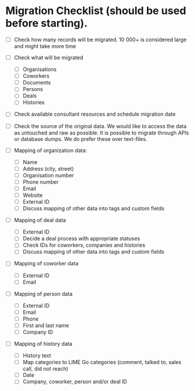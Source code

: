 # Migration Checklist (should be used before starting). 

- [ ] Check how many records will be migrated. 10 000+ is considered large and might take more time
- [ ] Check what will be migrated 
	- [ ] Organisations
	- [ ] Coworkers
	- [ ] Documents
	- [ ] Persons
	- [ ] Deals
	- [ ] Histories

- [ ] Check available consultant resources and schedule migration date
- [ ] Check the source of the original data. We would like to access the data as untouched and raw as possible. It is possible to migrate through APIs or database dumps. We do prefer these over text-files.

- [ ] Mapping of organization data: 
	- [ ] Name
	- [ ] Address (city, street)
	- [ ] Organisation number
	- [ ] Phone number
	- [ ] Email
	- [ ] Website
	- [ ] External ID
	- [ ] Discuss mapping of other data into tags and custom fields

- [ ] Mapping of deal data
	- [ ] External ID
	- [ ] Decide a deal process with appropriate statuses
	- [ ] Check IDs for coworkers, companies and histories
	- [ ] Discuss mapping of other data into tags and custom fields

- [ ] Mapping of coworker data
	- [ ] External ID
	- [ ] Email

- [ ] Mapping of person data
	- [ ] External ID
	- [ ] Email
	- [ ] Phone
	- [ ] First and last name
	- [ ] Company ID

- [ ] Mapping of history data
	- [ ] History text
	- [ ] Map categories to LIME Go categories (comment, talked to, sales call, did not reach)
	- [ ] Date
	- [ ] Company, coworker, person and/or deal ID
